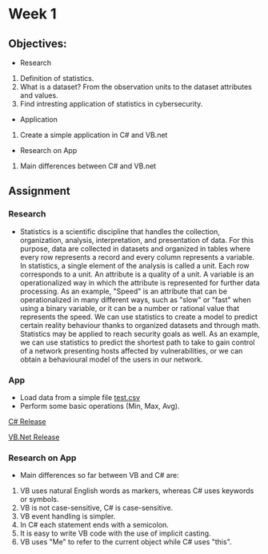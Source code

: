 # Week 1


## Objectives:

* Research

1. Definition of statistics.
2. What is a dataset? From the observation units to the dataset attributes and values.
3. Find intresting application of statistics in cybersecurity.

* Application

1. Create a simple application in C# and VB.net


* Research on App

1. Main differences between C# and VB.net

## Assignment
### Research
* Statistics is a scientific discipline that handles the collection, organization, analysis, interpretation, and presentation of data.
For this purpose, data are collected in datasets and organized in tables where every row represents a record and every column represents a variable. In statistics, a single element of the analysis is called a unit. Each row corresponds to a unit.
An attribute is a quality of a unit. A variable is an operationalized way in which the attribute is represented for further data processing. As an example, "Speed" is an attribute that can be operationalized in many different ways, such as "slow" or "fast" when using a binary variable, or it can be a number or rational value that represents the speed. 
We can use statistics to create a model to predict certain reality behaviour thanks to organized datasets and through math.
Statistics may be applied to reach security goals as well. As an example, we can use statistics to predict the shortest path to take to gain control of a network presenting hosts affected by vulnerabilities, or we can obtain a behavioural model of the users in our network.


### App
* Load data from a simple file [test.csv](https://github.com/Ktot0/Statistics/blob/main/week1/test.csv)
* Perform some basic operations (Min, Max, Avg).

[C# Release](https://github.com/Ktot0/Statistics/tree/main/week1/Exercise_1)

[VB.Net Release](https://github.com/Ktot0/Statistics/tree/main/week1/Exercise_1_vb)

### Research on App
* Main differences so far between VB and C# are:

1. VB uses natural English words as markers, whereas C# uses keywords or symbols.
2. VB is not case-sensitive, C# is case-sensitive.
3. VB event handling is simpler.
4. In C# each statement ends with a semicolon.
5. It is easy to write VB code with the use of implicit casting.
6. VB uses "Me" to refer to the current object while C# uses "this".
